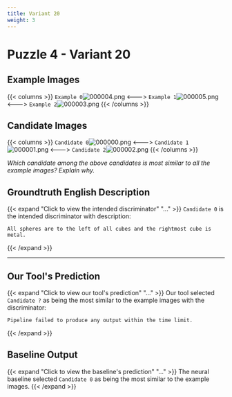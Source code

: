 ```yaml
---
title: Variant 20
weight: 3
---
```


# Puzzle 4 - Variant 20

## Example Images
{{< columns >}}
`Example 0`![000004.png](/clevr-variants/devoicing/fovariant-20/render/images/CLEVR_val_000004.png)
<--->
`Example 1`![000005.png](/clevr-variants/devoicing/fovariant-20/render/images/CLEVR_val_000005.png)
<--->
`Example 2`![000003.png](/clevr-variants/devoicing/fovariant-20/render/images/CLEVR_val_000003.png)
{{< /columns >}}

## Candidate Images
{{< columns >}}
`Candidate 0`![000000.png](/clevr-variants/devoicing/fovariant-20/render/images/CLEVR_val_000000.png)
<--->
`Candidate 1`![000001.png](/clevr-variants/devoicing/fovariant-20/render/images/CLEVR_val_000001.png)
<--->
`Candidate 2`![000002.png](/clevr-variants/devoicing/fovariant-20/render/images/CLEVR_val_000002.png)
{{< /columns >}}

*Which candidate among the above candidates is most similar to all the example images? Explain why.*

## Groundtruth English Description

{{< expand "Click to view the intended discriminator" "..." >}}
`Candidate 0` is the intended discriminator with description:
```plaintext 
All spheres are to the left of all cubes and the rightmost cube is metal.
```
{{< /expand >}}

---



## Our Tool's Prediction

{{< expand "Click to view our tool's prediction" "..." >}}
Our tool selected `Candidate ?` as being the most similar to the example images with the discriminator:
```plaintext
Pipeline failed to produce any output within the time limit.
```
{{< /expand >}}



## Baseline Output

{{< expand "Click to view the baseline's prediction" "..." >}}
The neural baseline selected `Candidate 0` as being the most similar to the example images.
{{< /expand >}}

